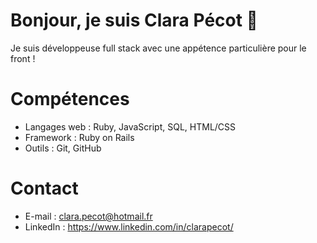 # Bonjour, je suis Clara Pécot 👋

Je suis développeuse full stack avec une appétence particulière pour le front !

# Compétences

- Langages web : Ruby, JavaScript, SQL, HTML/CSS
- Framework : Ruby on Rails
- Outils : Git, GitHub

# Contact

- E-mail : clara.pecot@hotmail.fr
- LinkedIn : https://www.linkedin.com/in/clarapecot/


<!--
**ClaraP44/ClaraP44** is a ✨ _special_ ✨ repository because its `README.md` (this file) appears on your GitHub profile.

Here are some ideas to get you started:

- 🔭 I’m currently working on ...
- 🌱 I’m currently learning ...
- 👯 I’m looking to collaborate on ...
- 🤔 I’m looking for help with ...
- 💬 Ask me about ...
- 📫 How to reach me: ...
- 😄 Pronouns: ...
- ⚡ Fun fact: ...
-->
